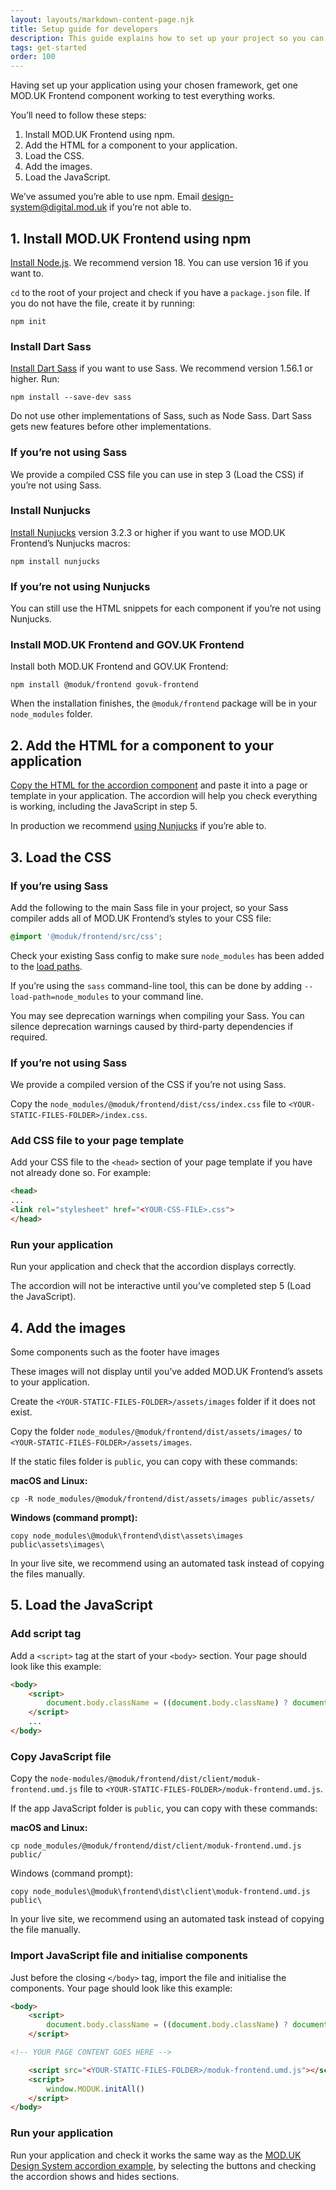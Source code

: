 ```yaml
---
layout: layouts/markdown-content-page.njk
title: Setup guide for developers
description: This guide explains how to set up your project so you can start using the components in the MOD.UK Frontend in production.
tags: get-started
order: 100
---
```


Having set up your application using your chosen framework, get one MOD.UK
Frontend component working to test everything works.

You’ll need to follow these steps:

1. Install MOD.UK Frontend using npm.
2. Add the HTML for a component to your application.
3. Load the CSS.
4. Add the images.
5. Load the JavaScript.

We’ve assumed you’re able to use npm. Email
[design-system@digital.mod.uk](mailto:design-system@digital.mod.uk "mailto:design-system@digital.mod.uk")
if you’re not able to.

## 1. Install MOD.UK Frontend using npm

[Install Node.js](https://nodejs.org/en/). We recommend version 18. You can use
version 16 if you want to.

`cd` to the root of your project and check if you have a `package.json` file. If
you do not have the file, create it by running:

```shell
npm init
```

### Install Dart Sass

[Install Dart Sass](https://www.npmjs.com/package/sass) if you want to use Sass.
We recommend version 1.56.1 or higher. Run:

```shell
npm install --save-dev sass
```

Do not use other implementations of Sass, such as Node Sass. Dart Sass gets new
features before other implementations.

### If you’re not using Sass

We provide a compiled CSS file you can use in step 3 (Load the CSS) if you’re
not using Sass.

### Install Nunjucks

[Install Nunjucks](https://www.npmjs.com/package/nunjucks "https://www.npmjs.com/package/nunjucks")
version 3.2.3 or higher if you want to use MOD.UK Frontend’s Nunjucks macros:

```shell
npm install nunjucks
```

### If you’re not using Nunjucks

You can still use the HTML snippets for each component if you’re not using
Nunjucks.

### Install MOD.UK Frontend and GOV.UK Frontend

Install both MOD.UK Frontend and GOV.UK Frontend:

```shell
npm install @moduk/frontend govuk-frontend
```

When the installation finishes, the `@moduk/frontend` package will be in your
`node_modules` folder.

## 2. Add the HTML for a component to your application

[Copy the HTML for the accordion component](components/accordion/) and paste it
into a page or template in your application. The accordion will help you check
everything is working, including the JavaScript in step 5.

In production we recommend [using Nunjucks](get-started/using-nunjucks) if
you’re able to.

## 3. Load the CSS

### If you’re using Sass

Add the following to the main Sass file in your project, so your Sass compiler
adds all of MOD.UK Frontend’s styles to your CSS file:

```scss
@import '@moduk/frontend/src/css';
```

Check your existing Sass config to make sure `node_modules` has been added to
the [load paths](https://sass-lang.com/documentation/cli/dart-sass#load-path).

If you’re using the `sass` command-line tool, this can be done by adding
`--load-path=node_modules` to your command line.

You may see deprecation warnings when compiling your Sass. You can silence
deprecation warnings caused by third-party dependencies if required.

### If you’re not using Sass

We provide a compiled version of the CSS if you’re not using Sass.

Copy the `node_modules/@moduk/frontend/dist/css/index.css` file to
`<YOUR-STATIC-FILES-FOLDER>/index.css`.

### Add CSS file to your page template

Add your CSS file to the `<head>` section of your page template if you have not
already done so. For example:

```html
<head>
...
<link rel="stylesheet" href="<YOUR-CSS-FILE>.css">
</head>
```

### Run your application

Run your application and check that the accordion displays correctly.

The accordion will not be interactive until you’ve completed step 5 (Load the
JavaScript).

## 4. Add the images

Some components such as the footer have images

These images will not display until you’ve added MOD.UK Frontend’s assets to
your application.

Create the `<YOUR-STATIC-FILES-FOLDER>/assets/images` folder if it does not
exist.

Copy the folder `node_modules/@moduk/frontend/dist/assets/images/` to
`<YOUR-STATIC-FILES-FOLDER>/assets/images`.

If the static files folder is `public`, you can copy with these commands:

**macOS and Linux:**

```shell
cp -R node_modules/@moduk/frontend/dist/assets/images public/assets/
```

**Windows (command prompt):**

```batch
copy node_modules\@moduk\frontend\dist\assets\images public\assets\images\
```

In your live site, we recommend using an automated task instead of copying the
files manually.

## 5. Load the JavaScript

### Add script tag

Add a `<script>` tag at the start of your `<body>` section. Your page should
look like this example:

```html
<body>
    <script>
        document.body.className = ((document.body.className) ? document.body.className + 'js-enabled' : 'js-enabled');
    </script>
    ...
</body>
```

### Copy JavaScript file

Copy the `node-modules/@moduk/frontend/dist/client/moduk-frontend.umd.js` file
to `<YOUR-STATIC-FILES-FOLDER>/moduk-frontend.umd.js`.

If the app JavaScript folder is `public`, you can copy with these commands:

**macOS and Linux:**

```shell
cp node_modules/@moduk/frontend/dist/client/moduk-frontend.umd.js public/
```

Windows (command prompt):

```batch
copy node_modules\@moduk\frontend\dist\client\moduk-frontend.umd.js public\
```

In your live site, we recommend using an automated task instead of copying the
file manually.

### Import JavaScript file and initialise components

Just before the closing `</body>` tag, import the file and initialise the
components. Your page should look like this example:

```html
<body>
    <script>
        document.body.className = ((document.body.className) ? document.body.className + 'js-enabled' : 'js-enabled');
    </script>

<!-- YOUR PAGE CONTENT GOES HERE -->

    <script src="<YOUR-STATIC-FILES-FOLDER>/moduk-frontend.umd.js"></script>
    <script>
        window.MODUK.initAll()
    </script>
</body>
```

### Run your application

Run your application and check it works the same way as the
[MOD.UK Design System accordion example](/components/accordion/), by selecting
the buttons and checking the accordion shows and hides sections.
